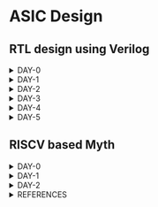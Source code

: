 # ASIC Design

## RTL design using Verilog
<details>
<summary>DAY-0</summary>
<br>



### Icarus Verilog Installation

**Steps to install Icarus Verilog**
```
sudo apt-get install iverilog
```


![iverilog](./Images/Iverilog.png)


iverilog tool installed

### Yosys Installation

**Steps to install Yosys**

```
git clone https://github.com/YosysHQ/yosys.git
cd yosys 
sudo apt install make (If make is not installed please install it) 
sudo apt-get install build-essential clang bison flex \
    libreadline-dev gawk tcl-dev libffi-dev git \
    graphviz xdot pkg-config python3 libboost-system-dev \
    libboost-python-dev libboost-filesystem-dev zlib1g-dev
make config-gcc
make 
sudo make install
```

![yosys](./Images/Yosys.png)

Yosys installed



### Gtkwave Installation

**Steps to install Gtkwave**
```
sudo apt update
sudo apt install gtkwave
```

![gtkwave](./Images/Gtkwave.png)

gtkwave installed

### Ngspice installation
**Steps to install ngspice**
```
wget https://sourceforge.net/projects/ngspice/files/ngspice-40.tar.gz
tar -zxvf ngspice-40.tar.gz
cd ngspice-40
mkdir release
cd release
sudo apt install automake libtool libxaw7-dev flex bison libncurses5-dev
../configure  --with-x --with-readline=yes --disable-debug
make
sudo make install
```
![ngspice](./Images/Ngspice.png)

ngspice installed

### OpenSTA Installtion
**Steps to install OpenSTA**
```
git clone https://github.com/The-OpenROAD-Project/OpenSTA.git
cd OpenSTA
mkdir build
cd build
sudo apt-get install cmake clang gcctcl swig bison flex
cmake ..
make
```
![opensta](./Images/OpenSTA.png)

Note: Additional step of storing path of openSTA executable file in environment variables is done for easy access in terminal

Open STA installed

### Magic tool installation
**steps to install magic layout tool**
```
sudo apt-get install m4
sudo apt-get install tcsh
sudo apt-get install csh
sudo apt-get install libx11-dev
sudo apt-get install tcl-dev tk-dev
sudo apt-get install libcairo2-dev
sudo apt-get install mesa-common-dev libglu1-mesa-dev
sudo apt-get install libncurses-dev
git clone https://github.com/RTimothyEdwards/magic
cd magic-master
./configure
make
make install
sudo apt install magic
```

![magic](./Images/Magic.png)

Magic tool installed
</details>

<details>
<summary>DAY-1</summary>
<br>

### Overview
This session is about steps followed to compile and simulate verilog design and testbench codes using iverilog tool. This section also deals with graphical waveform viewer tool called gtkwave and synthesis tool called yosys and its steps to produce netlist from design file.

### Sample Verilog simulation
This session takes an example of 2x1 multiplexer (verilog design and test bench) to demonstrate iverilog compilation and gtkwave waveform viewer. 

The verilog codes are taken from github repository: https://github.com/kunalg123/sky130RTLDesignAndSynthesisWorkshop.git



Following is syntax for compilation and execution of verilog codes to generation outputs.
```
iverilog designfile.v testbench.v
./aout
gtkwave vcdfile.vcd
```


Below represents sample design verilog codes.

![verilogcode](./Images/Verilogcode.png)



Below represent simulation output of 2x1 multiplexer design.

![simulation](./Images/Simulation.png)



### Yosys synthesis process
This section explains the concept of yosys library cells and process of generating netlist using yosys tool. The library contains variety of cells with various operating speeds for different applications and avoid violations. 

Following represents various commands used to generate netlist for given design.

```
yosys> read_liberty -lib <path to lib file>
yosys> read_verilog <path to verilog file>
yosys> synth -top <top_module_name>
yosys> abc -liberty <path to lib file>
yosys> show
yosys> write_verilog <file_name_netlist.v>
yosys> write_verilog -noattr <file_name_netlist.v>
```


Below represents schematic represented by yosys tool for given design.
![Schematic](./Images/Schematic.png)



Below represents netlist represented by yosys tool for given design.
![Netlist](./Images/Netlist.png)






</details>



<details>
<summary>DAY-2</summary>

### Overview
This section describes basic understanding of lib technology file and its important aspects. This section also explains hierarchy and flat synthesis implementation of multiple modules.

### Verilog modules
The verilog codes are taken from github repository: https://github.com/kunalg123/sky130RTLDesignAndSynthesisWorkshop.git

The verilog codes considered are multiple_moudules.v

### Sample Synthesis of multiple modules
This section explains the sample synthesis process involved in multiple modules rather than single module. The previously discussed yosys commands are used to execute synthesis process with respective parameters for two types of designs. They are hierarchy and flat designs. 

```
yosys> read_liberty -lib <path to lib file>
yosys> read_verilog <path to verilog file>
yosys> synth -top <top_module_name>
yosys> abc -liberty <path to lib file>
yosys> flatten
yosys> show
yosys> write_verilog -noattr <file_name_netlist.v>
```

Following represents schematic netlist of hierarchy design.
![Multiple_modules](./Images/Multiple_modules.png)
 
Following represents schematic netlist of flat design.
![Multiple_modules_flat](./Images/Multiple_modules_flat.png)


### Sample synthesis of submodules
In this section, we learn about synthesis process of submodules and generating corrspnding netlist.

We follow the similar steps as decribed previously with small change in synthesis command i.e we specify the subodule name we are interested and apply steps similar to we have seen previosuly till netlist generation.
```
yosys> read_liberty -lib <path to lib file>
yosys> read_verilog <path to verilog file>
synth -top <submodule_name>
yosys> abc -liberty <path to lib file>
yosys> show
yosys> write_verilog -noattr <file_name_netlist.v>
```

Following represents synthesis schematic of two submodules defined in main design file.
![Submodule1](./Images/Submodule1.png)

![Submodule2](./Images/Submodule2.png)

We prefer to synthesize submodules separately due to various reasons such as inefficient synthesis carried out if done with entire module, if design contains replica of sub modules, we would like to synthesize once and combine together in main module.

### Coding styles
This section explains about various coding styles. 

Usually, in a digital circuit, we encounter an issue called as glitch. This is due to propagation delay associated with gates in circuit. To resolve this issue, we use D flip flop in between combinational circuits to hold the stable value and prevent it from disturbing next stage until positive edge of clock occurs. Hence, we want a particular value to occur initially. This is achieved through synchronous or asynchronous reset signals.

Following represents asynchronous reset signal in action.
![Dff_async_res](./Images/Dff_async_res.png)

Following represents asynchronous set signal in action.
![Dff_async_set](./Images/Dff_async_set.png)
 
Following represents synchronous reset signal in action.
![Dff_sync_res](./Images/Dff_sync_res.png)

### Synthesis of Flop circuits
This section explains steps to be followed in synthesis of circuits containing flop modules and its commands.

These include an additional step specifically for FF designs to pick library cells specific to them. 
```
yosys> read_liberty -lib <path to lib file>
yosys> read_verilog <path to verilog file>
yosys> synth -top <top_module_name>
yosys> dfflibmap -liberty <path to lib file>
yosys> abc -liberty <path to lib file>
yosys> show
yosys> write_verilog <file_name_netlist.v>
yosys> write_verilog -noattr <file_name_netlist.v>
```

Following represents asynchronous reset schematic representation.
![Dff_async_res](./Images/Dff_async_res_schematic.png)

Following represents asynchronous set schematic representation.
![Dff_async_set](./Images/Dff_async_set_schematic.png)
 
Following represents synchronous reset schematic representation.
![Dff_sync_res](./Images/Dff_sync_res_schematic.png)

### Interesting optimization exhibited by yosys
This section describes about glimpse of optimization executed by yosys.

Lets take example of hardware to that multiplies 2 to input and produces output. We think that we require some kind of gates to achieve that execution, but at end of day its all playing with wires. The tool does not map hardware to any standard cell in library due to optimization.

Following represents example of circuit to just multiply input to 2 and produce output.
![mul2](./Images/mul2.png)



</details>

<details>
<summary>DAY-3</summary>

### Introduction to optimization
Optimization plays an important while we design any hardware. It reduces number of components which inturn reduces size and improves performance. Many times, we come across an expression which by simplification reduces to a either simple variable or a constant value through reduction of unsued variables.

For example, if a DFF having D=0 and reset=1 will always have Q=0 for all clk values.
On the other side, if a DFF having D=0 and set signal will either Q=1 or Q=0 depending on set signal. If set=0 then Q =0 always. If set=1 Q=1 always.

### Combinational logic optimization

We have considered few examples to demonstrate optimization exhibited by yosys tool with additional step. The command removes unused cells and nets if any.
```
yosys> read_liberty -lib <path to lib file>
yosys> read_verilog <path to verilog file>
yosys> synth -top <top_module_name>
yosys> opt_clean -purge
yosys> abc -liberty <path to lib file>
yosys> show
yosys> write_verilog <file_name_netlist.v>
yosys> write_verilog -noattr <file_name_netlist.v>
```
Following represents simplified circuit for y=a?b:0
![opt_check](./Images/opt_check.png)

Following represents simplified circuit for y=a?1:b
![opt_check2](./Images/opt_check2.png)

Following represents simplified circuit for y=a?(c?b:0):0
![opt_check3](./Images/opt_check3.png)

Below is a small lab exercise to understand optimization done by yosys.

Following represents simplified circuit for y = a?(b?(a & c ):c):(!c)
![opt_check4](./Images/opt_check4.png)

Following represents sample multiple module verilog code and its simplified schematic diagram after optimization.
![multiple_module_opt_code](./Images/multiple_module_opt_code.png)

![multiple_module_opt](./Images/multiple_module_opt.png)

Following represents another sample multiple module  verilog code and its simplified schematic diagram after optimization.
![multiple_module_opt_code2](./Images/multiple_module_opt_code2.png)

![multiple_module_opt2](./Images/multiple_module_opt2.png)

### Sequential logic optimization

We have used few examples of sequential circuits to demonstrate optimization done by yosys.

```
yosys> read_liberty -lib <path to lib file>
yosys> read_verilog <path to verilog file>
yosys> synth -top <top_module_name>
yosys> dfflibmap -liberty <path to lib file>
yosys> opt_clean -purge
yosys> abc -liberty <path to lib file>
yosys> show
yosys> write_verilog -noattr <file_name_netlist.v>
```

Following represents dff_const1 verilog code and its simplified schematic diagram after optimization.
![dff_const1_code](./Images/dff_const1_code.png)

![dff_const1](./Images/dff_const1.png)

Following represents dff_const2 verilog code and its simplified schematic diagram after optimization.
![dff_const2_code](./Images/dff_const2_code.png)

![dff_const2](./Images/dff_const2.png)

Following represents dff_const3 verilog code and its simplified schematic diagram after optimization.
![dff_const3_code](./Images/dff_const3_code.png)

![dff_const3](./Images/dff_const3.png)

Following represents dff_const4 verilog code and its simplified schematic diagram after optimization.
![dff_const4_code](./Images/dff_const4_code.png)

![dff_const4](./Images/dff_const4.png)

Following represents dff_const5 verilog code and its simplified schematic diagram after optimization.
![dff_const5_code](./Images/dff_const5_code.png)

![dff_const5](./Images/dff_const5.png)

### Unsued output optimization in sequential circuits

The yosys tool removes unused logic not connected to outputs. Also, it removes outputs and its associated logic not required in output which is illustrated in below examples.

Following represents code and schematic of sample counter_opt design. Though the code contains 3bit register, but still yosys will retain logic only visible in required final output.
![counter_opt_code](./Images/counter_opt_code.png)

![counter_opt](./Images/counter_opt.png)

Following retention in logic required in output compared to previous one.
![counter_opt2_code](./Images/counter_opt2_code.png)

![counter_opt2](./Images/counter_opt2.png)


</details>

<details>
<summary>DAY-4</summary>

### Overview


### Gate level Simulation (GLS) & Synthesis
Gate level netlist is a verilog code generated by yosys to map it to standard cell library later. This code is functionally similar to RTL design code written by us. Simulation of netlist is done to ensure retention of functionality after synthesis. The netlist is build using gate models which is either timing aware or functional aware or both. Timing awareness refers to delay information associated with gates.


### Importance of GLS
Ideally, we expect gate level netlist to function similar as RTL design. But at times, it may not function as intended due to various reasons like missing signals in sensitivity list, improper use of blocking and non-blocking statements and improper RTL design.

### Blocking & Non-blocking statements
There are two important ways to write group of statements inside always block. 
Blocking statement refers to sequential execution of statements one at a time. ( = )
Non-blocking statement refers to parallel execution of statements( <= )
We prefer to use non-blocking statements in always block for sequential circuits. If we are using blocking statements, we should carefully place the statements proper order for logic to be executed properly.

### Sample GLS execution.
Consider the following mux code and its simulation in behaviourial modelling.
![ternary_mux_pre_code](./Images/ternary_mux_pre_code.png)

![ternary_mux_pre_sim](./Images/ternary_mux_pre_sim.png)

![ternary_mux](./Images/ternary_mux.png)


Now, after the synthesis of netlist of RTL design,  we verify the post synthesis simulation by using following command to use verilog models for GLS.
```
iverilog ../my_lib/verilog_model/primitives.v  ../my_lib/verilog_model/sky130_fd_sc_hd.v netlist.v tb.v
```
![ternary_mux_post_sim](./Images/ternary_mux_post_sim.png)

### Sample synthesis simulation mismatch due to missing sensitivity list
Here we consider a badly designed multiplexer which is sensitive to only select line changes and not input lines.
Following is RTL design, simulation and schematic representation for bad mux. We clearly observe in simulation that design is not working like a multiplexer.
![bad_mux_pre_code](./Images/bad_mux_pre_code.png)

![bad_mux_pre_sim](./Images/bad_mux_pre_sim.png)

![bad_mux](./Images/bad_mux.png)

Now, after synthesis, we observe synthesis simulation mismatch. 
![bad_mux_post_sim](./Images/bad_mux_post_sim.png)

### Sample synthesis simulation mismatch due to blocking statement
Here we consider a sample blocking statement example to understand importance of right use of blocking statements.
Following is sample RTL design, simulation and synthesis of blocking caveat code. We clearly observe mismatch in logic we intended to acheive and we currently observe.

![blocking_pre_code](./Images/blocking_pre_code.png)

![blocking_pre_sim](./Images/blocking_pre_sim.png)

![blocking](./Images/blocking.png)

Now, after synthesis, we observe synthesis simulation mismatch. 
![blocking_post_sim](./Images/blocking_post_sim.png)


</details>

<details>
<summary>DAY-5</summary>

### Overview
This section explains about simulation and synthesis of if, case, generate and loops statements

### If statements and associated caveat
If statements in verilog are mapped to a inter-linked multiplexer. The first condition will be given highest priority among others and else (if present) the lowest. But, due to bad style of coding we miss else statement, yosys will infer a latch to hold previous output. This problem mainly observed in combinational circuits due to presense of inferred latches. We observe these issues in following examples.

Here is sample incomplete if statement code, simulation and schematic representation.
![incomplete_if_code](./Images/incomplete_if_code.png)

![incomplete_if_sim](./Images/incomplete_if_sim.png)

![incomplete_if](./Images/incomplete_if.png)

Here is sample incomplete if statement2 code, simulation and schematic representation.
![incomplete_if2_code](./Images/incomplete_if2_code.png)

![incomplete_if2_sim](./Images/incomplete_if2_sim.png)

![incomplete_if2](./Images/incomplete_if2.png)

### Case statements and associated caveat
Even case statements in verilog are mapped to multiplexer. The code associated with particular condition is executed. If no condition is met, it will execute default statement (if present) otherwise it will infer latch and produce previous output. If a condition is i.e. case 2'b1?, then we may multiple statements matching and the one with highest priority will be executed. This is also an issue and should be taken care. In some scenario, we may have all conditions met, but we may have not assigned all outputs (if present). We observe these issues in following examples.

Here is sample incomplete case statement code, simulation and schematic representation.
![incomplete_case_code](./Images/incomplete_case_code.png)

![incomplete_case_sim](./Images/incomplete_case_sim.png)

![incomplete_case](./Images/incomplete_case.png)

Here is sample complete case statement code, simulation and schematic representation.
![complete_case_code](./Images/complete_case_code.png)

![complete_case_sim](./Images/complete_case_sim.png)

![complete_case](./Images/complete_case.png)

Here is sample partial case statement code, simulation and schematic representation.
![partial_case_code](./Images/partial_case_code.png)

![partial_case_sim](./Images/partial_case_sim.png)

![partial_case](./Images/partial_case.png)


Here is sample bad case statement code, simulation and schematic representation.
![bad_case_code](./Images/bad_case_code.png)

![bad_case_sim](./Images/bad_case_sim.png)

![bad_case](./Images/bad_case.png)

Now performing GLS, we find that the output stuck at some value is not seen here. It is functioaning as proper multiplixer.
![bad_case_post_sim](./Images/bad_case_post_sim.png)

### Looping constructs
Looping constructs are mainly used to evaluate repeated task efficiently. We have two types: For & Generate-For loop.

For loop is written inside always block and used to evaluate statements executed repeatedly for a certain number of times. A good example is a 128:1 multiplexer.

Following represents a sample for loop RTL code, simulation, schematic and synthesized simulation for multiplexer.
![mux_for_code](./Images/mux_for_code.png)

![mux_for_sim](./Images/mux_for_sim.png)

![mux_for](./Images/mux_for.png)

So even after synthesis, functionality is retained.
![mux_for_post_sim](./Images/mux_for_post_sim.png)

Generate for loop is written outside always block and used to instantiate a certain hardware multiple times. A good example is a 64 bit Full adder.

Following represents a sample generate loop RTL code, simulation, schematic and synthesized simulation for ripple carry adder.
![rca_code](./Images/rca_code.png)

![fa_code](./Images/fa_code.png)

![rca_sim](./Images/rca_sim.png)

![rca](./Images/rca.png)

So even after synthesis, functionality is retained.
![rca_post_sim](./Images/rca_post_sim.png)

</details>

## RISCV based Myth

<details>
<summary>DAY-0</summary>
This section describes steps to install and configure RISCV tool chain
```
git clone https://github.com/kunalg123/riscv_workshop_collaterals.git
sudo apt install libboost-regex-dev
cd riscv_workshop_collaterals
chmod 755 run.sh
./run.sh
```
The above commands usually creates a folder called "riscv_toolchain" in home folder. Follow the next commands to access the tool chain from anywhere in terminal. Otherwise, path to bin folder of toolchain has to be provided to execute respective commands.
```
gedit .bashrc
```
At last line of .bashrc
```
export PATH=/home/<username>/riscv_toolchain/riscv64-unknown-elf-gcc-8.3.0-2019.08.0-x86_64-linux-ubuntu14/bin:$PATH
```
Save and close the .bashrc file. Then give following command to apply the chnages of .bashrc file.
```
source .bashrc
```
![riscv_toolchain](./Images2/riscv_toolchain.png)
Riscv toolchain installed

</details>

<details>
<summary>DAY-1</summary>

### Overview
This section explains about development of applications on custom hardware architecture and RISCV toolchain.

### Introduction
RISC- Reduced Instruction Set Architecture Computer
We have hardware resources and software codes running on these resources. Compiler is a tool that convert high level code to assembly level code. Assembler is a tool that converts assembly level code to machine level code. The assembly level code is specific to type of architecture used. We will also look into several instructions and concepts such as psuedo instructions, integer RV64I, multiply extenstion RV64M, single & double precision floating point extension, application binary interface, memory allocation and stack pointer.


### GCC compiler and sample usage
Gcc compiler is used to convert C code into machine code for computer to execute. Here is sample commands to compile and execute sample c code.
```
gcc -o code.out code.c
./code.out
```

Following is sample c code for sum of 'n' numbers.
```
#include<stdio.h>
int main()
{
	int n,sum=0;
	printf("Enter n: ");
	scanf("%d",&n);
	for(int i=1;i<=n;i++) {
	sum=sum+i; }
	printf("Sum of %d numbers is %d\n",n,sum);
	return 1;
}
```

![sum1ton](./Images2/sum1ton.png)

### RISCV gcc compilation and assembly code
Folowing command describes the way to compile c code in riscv gcc compiler.
```
riscv64-unknown-elf-gcc -O1 -mabi=lp64 -march=rv64i -o <output>.o <inputfile>.c
```

Following represents way to observe object(compiled assembly code)
```
riscv64-unknown-elf-objdump -d <output>.o
```

If we want a bit optimized version of assembly code we use following option and use same command to observe object file.
```
riscv64-unknown-elf-gcc -Ofast -mabi=lp64 -march=rv64i -o <output>.o <inputfile>.c
```
### Execution of output file in RISCV tool chain
We use following command to execute object file using riscv tool chain.
```
spike pk <output>.o
```

![spike_pk_sum1ton](./Images2/spike_pk_sum1ton.png)

We use following command to debug the output
```
spike -d pk <output>.o
```
![spike_pk_debug](./Images2/spike_pk_debug.png)

We have few commands to execute and observe specific variables or registers during debugging session.
--To run code until a specific location
```
until pc 0 <memory_location>
```

--To observe contents of register in specific core
```
reg <core> <register>
```

Press "Enter" to execute line by line in assembly code.

Press "q" to to quit debugging session.

### Integer floating point representation
Human beings are accustomed to use decimal number system and computers are designed for binary number system. Hence, there is a requirement for conversion of decimal to binary system. Present day computers are designed to handle 64 bit numbers where we usually divide 64 bits into two 32 bits group, each 32 bit group is divided into four 8 bit group, each 8 bit group is divided into either 2 nibbles or simply considered doubleword.

The number of patterns for any 'n' bits is 2^(n).

Signed binary numbers are represented using 2's complement numbers. MSB of a binary number is 0 for positive number and 1 for negative number in any representation.

For unsigned numbers of n bit, range -> 0 to 2^(n)-1.
For signed numbers of n bit, range -> -(2^(n-1)) to (2^(n-1)-1).
Here is sample C code to understand floating representation and highest & lowest value possible in RISCV.

```
#include<stdio.h>
#include<math.h>

int main()
{
	unsigned long long int max=(unsigned long long int) (pow(2,64)-1);
	printf("Highest num represented by unsigned long long integer for 64 bit is %llu\n",max);
	
	max=(unsigned long long int) (pow(2,10)-1);
	printf("Highest num represented by unsigned long long integer for 10 bit is %llu\n",max);
	
	max=(unsigned long long int) (pow(2,127)-1);
	printf("Highest num represented by unsigned long long integer for 127 bit is %llu\n",max);
	
	unsigned long long int min=(unsigned long long int) (pow(2,64)*-1);
	printf("Lowest num represented by unsigned long long integer for 64 bit is %llu\n",min);
	
	long long int max2=(long long int) (pow(2,63)-1);// bug was here type long long int instead of just int in video
	printf("Highest num represented by signed long long integer for 64 bit is %lld\n",max2);
	
	long long int min2=(long long int) (pow(2,63)*-1);// bug was here type long long int instead of just int in video
	printf("Lowest num represented by signed long long integer for 64 bit is %lld\n",min2);
	return 1;
}
```

Following output represents the output for above code.

![unsigned_signed_output](./Images2/unsigned_signed_output.png)

</details>

<details>
<summary>DAY-2</summary>

### Application Binary Interface

Interface simply refers to appearance & functionality of a system without deeper understanding architecture & implementation.
Ex: Users need to know mainly about appearance of a building rather than construction of the same.

Ex: Programmer need to know strcuture or syntax of a application library rather than its internal implementation.

Application Binary interface uses registers to access hardware resources. 

RISC uses little endian architecture for storing data where most significant byte is in highest memory location.

RISC uses little endian architecture and stores 1 byte in each location. Instructions are 32 bit but data is 64 bit in 64 bit architeciture. It is a byte addressable memory. We specify -march=rv64i as architecture and hence set of integer base instructions.

We have 32 registers in RISCV architecture with x00, x01 and so on as representation.

![register_riscv](./Images2/register_riscv.png)

We have a sample for ABI system call. Following are two codes (C & ASM)

C code

```
#include <stdio.h>

extern int load(int x, int y); 

int main() {
	int result = 0;
       	int count = 3;
    	result = load(0x0, count+1);
    	printf("Sum of number from 1 to %d is %d\n", count, result); 
}
```

load.S

```
.section .text
.global load
.type load, @function

load:
	add 	a4, a0, zero //Initialize sum register a4 with 0x0
	add 	a2, a0, a1   // store count of 10 in register a2. Register a1 is loaded with 0xa (decimal 10) from main program
	add	a3, a0, zero // initialize intermediate sum register a3 by 0
loop:	add 	a4, a3, a4   // Incremental addition
	addi 	a3, a3, 1    // Increment intermediate register by 1	
	blt 	a3, a2, loop // If a3 is less than a2, branch to label named <loop>
	add	a0, a4, zero // Store final result to register a0 so that it can be read by main program
	ret
```

Following is output after compilation & execution of above codes.

![c_asm_output](./Images2/c_asm_output.png)


### Execution of C code on RISCV CPU Verilog

We have a RISCV design written in verilog. We convert our c code into hex code and simulate and execute it on RISCV CPU code and get back output on terminal. We have all necessary codes in labs folder.

![c_riscv_execution](./Images2/c_riscv_execution.png)

</details>

<details>
<summary>REFERENCES</summary>

    
https://steveicarus.github.io/iverilog/

https://yosyshq.net/yosys/

https://gtkwave.sourceforge.net/

https://ngspice.sourceforge.io/

https://github.com/The-OpenROAD-Project/OpenSTA

http://opencircuitdesign.com/magic/

https://github.com/kunalg123/sky130RTLDesignAndSynthesisWorkshop.git

</details>
